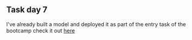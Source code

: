 ## Task day 7
I've already built a model and deployed it as part of the entry task of the bootcamp check it out [here](https://github.com/faris-mohamed10/tinkerhub-image-clasifier)
